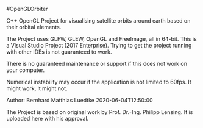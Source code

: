 #OpenGLOrbiter

C++ OpenGL Project for visualising satellite orbits around earth based on their orbital elements.

The Project uses GLFW, GLEW, OpenGL and FreeImage, all in 64-bit.
This is a Visual Studio Project (2017 Enterprise). Trying to get the project running with other IDEs is not guaranteed to work.

There is no guaranteed maintenance or support if this does not work on your computer.

Numerical instability may occur if the application is not limited to 60fps. It might work, it might not.

Author: Bernhard Matthias Luedtke
2020-06-04T12:50:00

The Project is based on original work by Prof. Dr.-Ing. Philipp Lensing. It is uploaded here with his approval.